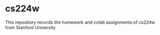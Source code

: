 # cs224w
This repository records the homework and colab assignments of cs224w from Stanford University
